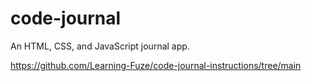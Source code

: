 # code-journal

An HTML, CSS, and JavaScript journal app.

https://github.com/Learning-Fuze/code-journal-instructions/tree/main

